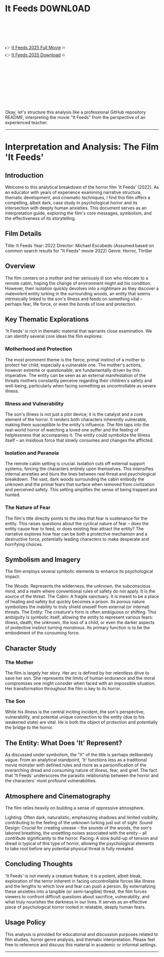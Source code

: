 # It Feeds D0WNL0AD

<br><br><br><br>


👉 <a href="https://Becky-vipercmaca1973.github.io/vrjntbokyr/">It Feeds 2025 Full Movie</a> 🔥
<br>
👉 <a href="https://Becky-vipercmaca1973.github.io/vrjntbokyr/">It Feeds 2025 Download</a> 🔥


<br><br><br><br><br><br><br><br>


Okay, let's structure this analysis like a professional GitHub repository README, interpreting the movie "It Feeds" from the perspective of an experienced teacher.

---

# Interpretation and Analysis: The Film 'It Feeds'

## Introduction

Welcome to this analytical breakdown of the horror film 'It Feeds' (2022). As an educator with years of experience examining narrative structure, thematic development, and cinematic techniques, I find this film offers a compelling, albeit dark, case study in psychological horror and its intersection with deeply human anxieties. This document serves as an interpretation guide, exploring the film's core messages, symbolism, and the effectiveness of its storytelling.

## Film Details

   Title: It Feeds
   Year: 2022
   Director: Michael Escobedo (Assumed based on common search results for "It Feeds" movie 2022)
   Genre: Horror, Thriller

## Overview

The film centers on a mother and her seriously ill son who relocate to a remote cabin, hoping the change of environment might aid his condition. However, their isolation quickly devolves into a nightmare as they discover a malevolent entity lurking in the surrounding woods, an entity that seems intrinsically linked to the son's illness and feeds on something vital – perhaps fear, life force, or even the bonds of love and protection.

## Key Thematic Explorations

'It Feeds' is rich in thematic material that warrants close examination. We can identify several core ideas the film explores:

### Motherhood and Protection

   The most prominent theme is the fierce, primal instinct of a mother to protect her child, especially a vulnerable one. The mother's actions, however extreme or questionable, are fundamentally driven by this imperative.
   The entity can be seen as an external manifestation of the threats mothers constantly perceive regarding their children's safety and well-being, particularly when facing something as uncontrollable as severe illness.

### Illness and Vulnerability

   The son's illness is not just a plot device; it is the catalyst and a core element of the horror. It renders both characters inherently vulnerable, making them susceptible to the entity's influence.
   The film taps into the real-world horror of watching a loved one suffer and the feeling of helplessness that accompanies it. The entity could symbolize the illness itself – an insidious force that slowly consumes and changes the afflicted.

### Isolation and Paranoia

   The remote cabin setting is crucial. Isolation cuts off external support systems, forcing the characters entirely upon themselves. This intensifies internal anxieties and blurs the lines between real threat and psychological breakdown.
   The vast, dark woods surrounding the cabin embody the unknown and the primal fears that surface when removed from civilization and perceived safety. This setting amplifies the sense of being trapped and hunted.

### The Nature of Fear

   The film's title directly points to the idea that fear is sustenance for the entity. This raises questions about the cyclical nature of fear – does the entity cause fear to feed, or does existing fear attract the entity?
   The narrative explores how fear can be both a protective mechanism and a destructive force, potentially leading characters to make desperate and horrifying choices.

## Symbolism and Imagery

The film employs several symbolic elements to enhance its psychological impact:

   The Woods: Represents the wilderness, the unknown, the subconscious mind, and a realm where conventional rules of safety do not apply. It is the source of the threat.
   The Cabin: A fragile sanctuary. It is meant to be a place of healing and safety but quickly becomes a prison. Its porous nature symbolizes the inability to truly shield oneself from external (or internal) threats.
   The Entity: The creature's form is often ambiguous or shifting. This ambiguity is symbolic itself, allowing the entity to represent various fears: illness, death, the unknown, the loss of a child, or even the darker aspects of protective instinct turning monstrous. Its primary function is to be the embodiment of the consuming force.

## Character Study

### The Mother

   The film is largely her story. Her arc is defined by her relentless drive to save her son.
   She represents the limits of human endurance and the moral compromises one might consider when faced with an impossible situation. Her transformation throughout the film is key to its horror.

### The Son

   While his illness is the central inciting incident, the son's perspective, vulnerability, and potential unique connection to the entity (due to his weakened state) are vital. He is both the object of protection and potentially the bridge to the horror.

## The Entity: What Does 'It' Represent?

As discussed under symbolism, the "It" of the title is perhaps deliberately vague. From an analytical standpoint, 'It' functions less as a traditional movie monster with defined rules and more as a personification of the overarching dread and consuming nature of illness, fear, and grief. The fact that 'It Feeds' underscores the parasitic relationship between the horror and the characters' most profound vulnerabilities.

## Atmosphere and Cinematography

The film relies heavily on building a sense of oppressive atmosphere.

   Lighting: Often dark, naturalistic, emphasizing shadows and limited visibility, contributing to the feeling of the unknown lurking just out of sight.
   Sound Design: Crucial for creating unease – the sounds of the woods, the son's labored breathing, the unsettling noises associated with the entity – all contribute significantly to the horror.
   Pacing: A slow build-up of tension and dread is typical of this type of horror, allowing the psychological elements to take root before any potential physical threat is fully revealed.

## Concluding Thoughts

'It Feeds' is not merely a creature feature; it is a potent, albeit bleak, exploration of the terror inherent in facing uncontrollable forces like illness and the lengths to which love and fear can push a person. By externalizing these anxieties into a tangible (or semi-tangible) threat, the film forces viewers to confront difficult questions about sacrifice, vulnerability, and what truly nourishes the darkness in our lives. It serves as an effective piece of psychological horror rooted in relatable, deeply human fears.

## Usage Policy

This analysis is provided for educational and discussion purposes related to film studies, horror genre analysis, and thematic interpretation. Please feel free to reference and discuss this material in academic or informal settings.

---

